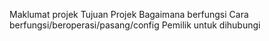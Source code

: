 Maklumat projek
Tujuan Projek
Bagaimana berfungsi
Cara berfungsi/beroperasi/pasang/config
Pemilik untuk dihubungi